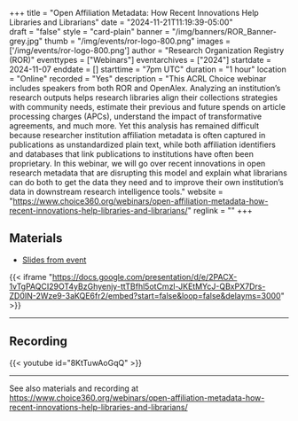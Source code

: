 +++
title = "Open Affiliation Metadata: How Recent Innovations Help Libraries and Librarians" 
date = "2024-11-21T11:19:39-05:00"  
draft = "false" 
style = "card-plain" 
banner = "/img/banners/ROR_Banner-grey.jpg" 
thumb = "/img/events/ror-logo-800.png" 
images = ['/img/events/ror-logo-800.png']
author = "Research Organization Registry (ROR)" 
eventtypes = ["Webinars"]
eventarchives = ["2024"]
startdate = 2024-11-07
enddate = []
starttime = "7pm UTC"
duration = "1 hour"
location = "Online"
recorded = "Yes"
description = "This ACRL Choice webinar includes speakers from both ROR and OpenAlex. Analyzing an institution’s research outputs helps research libraries align their collections strategies with community needs, estimate their previous and future spends on article processing charges (APCs), understand the impact of transformative agreements, and much more. Yet this analysis has remained difficult because researcher institution affiliation metadata is often captured in publications as unstandardized plain text, while both affiliation identifiers and databases that link publications to institutions have often been proprietary. In this webinar, we will go over recent innovations in open research metadata that are disrupting this model and explain what librarians can do both to get the data they need and to improve their own institution’s data in downstream research intelligence tools."
website = "https://www.choice360.org/webinars/open-affiliation-metadata-how-recent-innovations-help-libraries-and-librarians/"
reglink = ""
+++

## Materials 

- [Slides from event](https://docs.google.com/presentation/d/e/2PACX-1vTgPAQCI29OT4yBzGhyenjy-ttTBfhl5otCmzl-JKEtMYcJ-QBxPX7Drs-ZD0IN-2Wze9-3aKQE6fr2/pub?start=false&loop=false&delayms=3000)

{{< iframe "https://docs.google.com/presentation/d/e/2PACX-1vTgPAQCI29OT4yBzGhyenjy-ttTBfhl5otCmzl-JKEtMYcJ-QBxPX7Drs-ZD0IN-2Wze9-3aKQE6fr2/embed?start=false&loop=false&delayms=3000" >}}

---

## Recording 

{{< youtube id="8KtTuwAoGqQ" >}}

--- 

See also materials and recording at https://www.choice360.org/webinars/open-affiliation-metadata-how-recent-innovations-help-libraries-and-librarians/ 